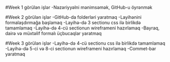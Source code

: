 #Week 1 görülən işlər
-Nəzəriyyəlni mənimsəmək, GitHub-u öyrənmək

#Week 2 görülən işlər
-GitHub-da folderləri yaratmaq
-Layihənini formalaşdırmağa başlamaq
-Layihə-də 3 sectionu css ilə birlikdə tamamlamaq 
-Layihə-də 4-cü sectionun wireframeni hazırlamaq
-Bayraq, dairə və müxtəlif formalı üçbucaqlar yaratmaq

#Week 3 görülən işlər
-Layihə-də 4-cü sectionu css ilə birlikdə tamamlamaq 
-Layihə-də 5-ci və 8-ci sectionun wireframeni hazırlamaq
-Commet-bar yaratmaq

